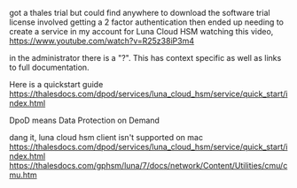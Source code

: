 got a thales trial but could find anywhere to download the software
trial license involved getting a 2 factor authentication
then ended up needing to create a service in my account for Luna Cloud HSM
watching this video, https://www.youtube.com/watch?v=R25z38iP3m4

in the administrator there is a "?".  This has context specific as well as links to full documentation.

Here is a quickstart guide https://thalesdocs.com/dpod/services/luna_cloud_hsm/service/quick_start/index.html

DpoD means Data Protection on Demand

dang it, luna cloud hsm client isn't supported on mac
https://thalesdocs.com/dpod/services/luna_cloud_hsm/service/quick_start/index.html
https://thalesdocs.com/gphsm/luna/7/docs/network/Content/Utilities/cmu/cmu.htm
